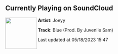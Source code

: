 ## Currently Playing on SoundCloud

[<img align="left" width="100" src="https://i1.sndcdn.com/artworks-000577458902-1ra306-t500x500.jpg">](https://soundcloud.com/jxxyy/blue)

**Artist**: Joeyy 

**Track**: Blue (Prod. By Juvenile Sam)

Last updated at 05/18/2023 15:47
